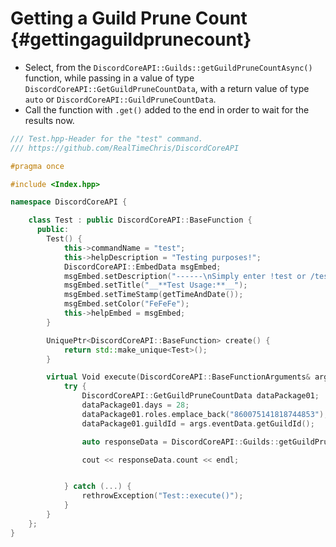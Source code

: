 Getting a Guild Prune Count {#gettingaguildprunecount}
============
- Select, from the `DiscordCoreAPI::Guilds::getGuildPruneCountAsync()` function, while passing in a value of type `DiscordCoreAPI::GetGuildPruneCountData`, with a return value of type `auto` or `DiscordCoreAPI::GuildPruneCountData`.
- Call the function with `.get()` added to the end in order to wait for the results now.

```cpp
/// Test.hpp-Header for the "test" command.
/// https://github.com/RealTimeChris/DiscordCoreAPI

#pragma once

#include <Index.hpp>

namespace DiscordCoreAPI {

	class Test : public DiscordCoreAPI::BaseFunction {
	  public:
		Test() {
			this->commandName = "test";
			this->helpDescription = "Testing purposes!";
			DiscordCoreAPI::EmbedData msgEmbed;
			msgEmbed.setDescription("------\nSimply enter !test or /test!\n------");
			msgEmbed.setTitle("__**Test Usage:**__");
			msgEmbed.setTimeStamp(getTimeAndDate());
			msgEmbed.setColor("FeFeFe");
			this->helpEmbed = msgEmbed;
		}

		UniquePtr<DiscordCoreAPI::BaseFunction> create() {
			return std::make_unique<Test>();
		}

		virtual Void execute(DiscordCoreAPI::BaseFunctionArguments& args) {
			try {
				DiscordCoreAPI::GetGuildPruneCountData dataPackage01;
				dataPackage01.days = 28;
				dataPackage01.roles.emplace_back("860075141818744853");
				dataPackage01.guildId = args.eventData.getGuildId();

				auto responseData = DiscordCoreAPI::Guilds::getGuildPruneCountAsync(dataPackage01).get();

				cout << responseData.count << endl;


			} catch (...) {
				rethrowException("Test::execute()");
			}
		}
	};
}


```
